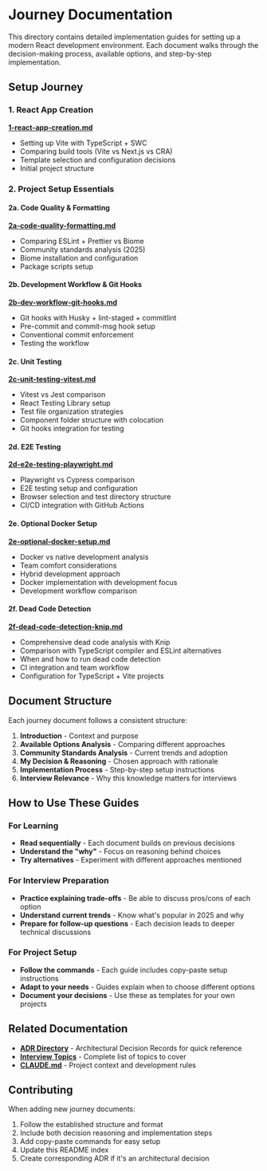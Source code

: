# Journey Documentation

This directory contains detailed implementation guides for setting up a modern React development environment. Each document walks through the decision-making process, available options, and step-by-step implementation.

## Setup Journey

### 1. React App Creation
**[1-react-app-creation.md](1-react-app-creation.md)**
- Setting up Vite with TypeScript + SWC
- Comparing build tools (Vite vs Next.js vs CRA)
- Template selection and configuration decisions
- Initial project structure

### 2. Project Setup Essentials

#### 2a. Code Quality & Formatting
**[2a-code-quality-formatting.md](2a-code-quality-formatting.md)**
- Comparing ESLint + Prettier vs Biome
- Community standards analysis (2025)
- Biome installation and configuration
- Package scripts setup

#### 2b. Development Workflow & Git Hooks
**[2b-dev-workflow-git-hooks.md](2b-dev-workflow-git-hooks.md)**
- Git hooks with Husky + lint-staged + commitlint
- Pre-commit and commit-msg hook setup
- Conventional commit enforcement
- Testing the workflow

#### 2c. Unit Testing
**[2c-unit-testing-vitest.md](2c-unit-testing-vitest.md)**
- Vitest vs Jest comparison
- React Testing Library setup
- Test file organization strategies
- Component folder structure with colocation
- Git hooks integration for testing

#### 2d. E2E Testing
**[2d-e2e-testing-playwright.md](2d-e2e-testing-playwright.md)**
- Playwright vs Cypress comparison
- E2E testing setup and configuration
- Browser selection and test directory structure
- CI/CD integration with GitHub Actions

#### 2e. Optional Docker Setup
**[2e-optional-docker-setup.md](2e-optional-docker-setup.md)**
- Docker vs native development analysis
- Team comfort considerations
- Hybrid development approach
- Docker implementation with development focus
- Development workflow comparison

#### 2f. Dead Code Detection
**[2f-dead-code-detection-knip.md](2f-dead-code-detection-knip.md)**
- Comprehensive dead code analysis with Knip
- Comparison with TypeScript compiler and ESLint alternatives
- When and how to run dead code detection
- CI integration and team workflow
- Configuration for TypeScript + Vite projects

## Document Structure

Each journey document follows a consistent structure:

1. **Introduction** - Context and purpose
2. **Available Options Analysis** - Comparing different approaches
3. **Community Standards Analysis** - Current trends and adoption
4. **My Decision & Reasoning** - Chosen approach with rationale
5. **Implementation Process** - Step-by-step setup instructions
6. **Interview Relevance** - Why this knowledge matters for interviews

## How to Use These Guides

### For Learning
- **Read sequentially** - Each document builds on previous decisions
- **Understand the "why"** - Focus on reasoning behind choices
- **Try alternatives** - Experiment with different approaches mentioned

### For Interview Preparation
- **Practice explaining trade-offs** - Be able to discuss pros/cons of each option
- **Understand current trends** - Know what's popular in 2025 and why
- **Prepare for follow-up questions** - Each decision leads to deeper technical discussions

### For Project Setup
- **Follow the commands** - Each guide includes copy-paste setup instructions
- **Adapt to your needs** - Guides explain when to choose different options
- **Document your decisions** - Use these as templates for your own projects

## Related Documentation

- **[ADR Directory](../adr/README.md)** - Architectural Decision Records for quick reference
- **[Interview Topics](../interview-topics.md)** - Complete list of topics to cover
- **[CLAUDE.md](../CLAUDE.md)** - Project context and development rules

## Contributing

When adding new journey documents:
1. Follow the established structure and format
2. Include both decision reasoning and implementation steps
3. Add copy-paste commands for easy setup
4. Update this README index
5. Create corresponding ADR if it's an architectural decision